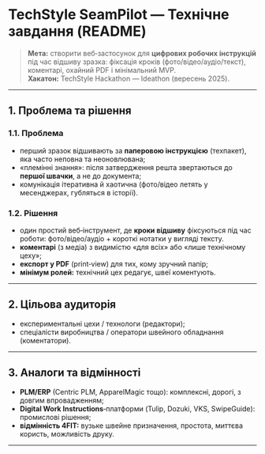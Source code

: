 # TechStyle SeamPilot — Технічне завдання (README)

> **Мета:** створити веб‑застосунок для **цифрових робочих інструкцій** під час відшиву зразка: фіксація кроків (фото/відео/аудіо/текст), коментарі, охайний PDF і мінімальний MVP.  
> **Хакатон:** TechStyle Hackathon — Ideathon (вересень 2025).

---

## 1. Проблема та рішення

### 1.1. Проблема
- перший зразок відшивають за **паперовою інструкцією** (техпакет), яка часто неповна та неоновлювана;
- «племінні знання»: після затвердження решта звертаються до **першої швачки**, а не до документа;
- комунікація ітеративна й хаотична (фото/відео летять у месенджерах, губляться в історії).

### 1.2. Рішення
- один простий веб‑інструмент, де **кроки відшиву** фіксуються під час роботи: фото/відео/аудіо + короткі нотатки у вигляді тексту.
- **коментарі** (з медіа) з видимістю «для всіх» або «лише технічному цеху»;
- **експорт у PDF** (print‑view) для тих, кому зручний папір;
- **мінімум ролей:** технічний цех редагує, швеї коментують.

---

## 2. Цільова аудиторія
- експериментальні цехи / технологи (редактори);
- спеціалісти виробництва / оператори швейного обладнання (коментатори).

---

## 3. Аналоги та відмінності
- **PLM/ERP** (Centric PLM, ApparelMagic тощо): комплексні, дорогі, з довгим впровадженням;
- **Digital Work Instructions**‑платформи (Tulip, Dozuki, VKS, SwipeGuide): промислові рішення;
- **відмінність 4FIT:** вузьке швейне призначення, простота, миттєва користь, можливість друку.

---
